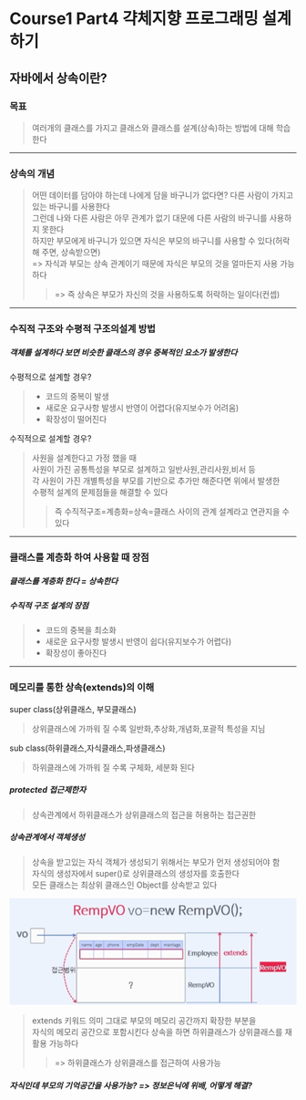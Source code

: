 # Course1 Part4 갹체지향 프로그래밍 설계하기   

## 자바에서 상속이란?

### 목표
> 여러개의 클래스를 가지고 클래스와 클래스를 설계(상속)하는 방법에 대해 학습한다
---
### 상속의 개념
> 어떤 데이터를 담아야 하는데 나에게 담을 바구니가 없다면? 다른 사람이 가지고 있는 바구니를 사용한다    
> 그런데 나와 다른 사람은 아무 관계가 없기 대문에 다른 사람의 바구니를 사용하지 못한다    
> 하지만 부모에게 바구니가 있으면 자식은 부모의 바구니를 사용할 수 있다(허락해 주면, 상속받으면)   
> => 자식과 부모는 상속 관계이기 때문에 자식은 부모의 것을 얼마든지 사용 가능하다
>> => 즉 상속은 부모가 자신의 것을 사용하도록 허락하는 일이다(컨셉)


---

### 수직적 구조와 수평적 구조의설계 방법
##### 객체를 설계하다 보면 비슷한 클래스의 경우 중복적인 요소가 발생한다

수평적으로 설계할 경우?
>- 코드의 중복이 발생
>- 새로운 요구사항 발생시 반영이 어렵다(유지보수가 어려움)
>- 확장성이 떨어진다

수직적으로 설계할 경우?   
> 사원을 설계한다고 가정 했을 때   
> 사원이 가진 공통특성을 부모로 설계하고 일반사원,관리사원,비서 등   
> 각 사원이 가진 개별특성을 부모를 기반으로 추가만 해준다면 위에서 발생한   
> 수평적 설계의 문제점들을 해결할 수 있다
>> 즉 수직적구조=계층화=상속=클래스 사이의 관계 설계라고 연관지을 수 있다

---

### 클래스를 계층화 하여 사용할 때 장점
##### 클래스를 계층화 한다 = 상속한다
##### 수직적 구조 설계의 장점
>- 코드의 중복을 최소화
>- 새로운 요구사항 발생시 반영이 쉽다(유지보수가 어렵다)
>- 확장성이 좋아진다

---

### 메모리를 통한 상속(extends)의 이해
super class(상위클래스, 부모클래스)
> 상위클래스에 가까워 질 수록 일반화,추상화,개념화,포괄적 특성을 지님

sub class(하위클래스,자식클래스,파생클래스)
>하위클래스에 가까워 질 수록 구체화, 세분화 된다

##### protected 접근제한자
> 상속관계에서 하위클래스가 상위클래스의 접근을 허용하는 접근권한

##### 상속관계에서 객체생성
> 상속을 받고있는 자식 객체가 생성되기 위해서는 부모가 먼저 생성되어야 함   
> 자식의 생성자에서 super()로 상위클래스의 생성자를 호출한다   
> 모든 클래스는 최상위 클래스인 Object를 상속받고 있다

<img src="../../../../../image/inheritance1.png"></img>
> extends 키워드 의미 그대로 부모의 메모리 공간까지 확장한 부분을   
> 자식의 메모리 공간으로 포함시킨다
> 상속을 하면 하위클래스가 상위클래스를 재활용 가능하다
>> => 하위클래스가 상위클래스를 접근하여 사용가능

##### 자식인데 부모의 기억공간을 사용가능? => 정보은닉에 위배, 어떻게 해결?